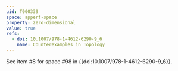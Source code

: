 ```yaml
---
uid: T000339
space: appert-space
property: zero-dimensional
value: true
refs:
  - doi: 10.1007/978-1-4612-6290-9_6
    name: Counterexamples in Topology
---
```

See item #8 for space #98 in {{doi:10.1007/978-1-4612-6290-9_6}}.
